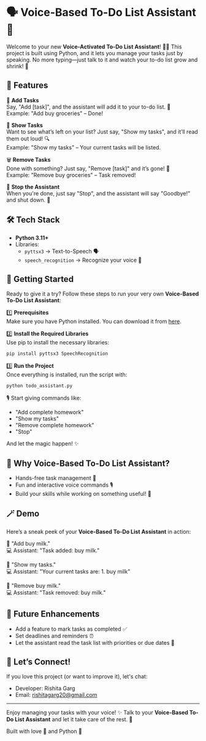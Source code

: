 
# 🗣️ Voice-Based To-Do List Assistant 🎤

Welcome to your new **Voice-Activated To-Do List Assistant**! 🎉✨ This project is built using Python, and it lets you manage your tasks just by speaking. No more typing—just talk to it and watch your to-do list grow and shrink! 🚀

## 🌟 Features

📝 **Add Tasks**  
Say, "Add [task]", and the assistant will add it to your to-do list. 📜  
Example: "Add buy groceries" – Done!

👀 **Show Tasks**  
Want to see what’s left on your list? Just say, "Show my tasks", and it’ll read them out loud! 🔍  
Example: "Show my tasks" – Your current tasks will be listed.

🗑️ **Remove Tasks**  
Done with something? Just say, "Remove [task]" and it’s gone! 🧹  
Example: "Remove buy groceries" – Task removed!

🛑 **Stop the Assistant**  
When you're done, just say "Stop", and the assistant will say "Goodbye!" and shut down. 👋

## 🛠️ Tech Stack

- **Python 3.11+**  
- Libraries:  
  - `pyttsx3` → Text-to-Speech 🗣️  
  - `speech_recognition` → Recognize your voice 🎤  

## 🚀 Getting Started

Ready to give it a try? Follow these steps to run your very own **Voice-Based To-Do List Assistant**:

1️⃣ **Prerequisites**  
Make sure you have Python installed. You can download it from [here](https://www.python.org/downloads/).

2️⃣ **Install the Required Libraries**  
Use pip to install the necessary libraries:

```bash
pip install pyttsx3 SpeechRecognition
```

3️⃣ **Run the Project**  
Once everything is installed, run the script with:

```bash
python todo_assistant.py
```

🎙️ Start giving commands like:

- "Add complete homework"
- "Show my tasks"
- "Remove complete homework"
- "Stop"

And let the magic happen! ✨

## 💖 Why Voice-Based To-Do List Assistant?

- Hands-free task management 👐
- Fun and interactive voice commands 🎙️
- Build your skills while working on something useful! 💪

## 🪄 Demo

Here’s a sneak peek of your **Voice-Based To-Do List Assistant** in action:

🎤 "Add buy milk."  
💻 Assistant: "Task added: buy milk."

🎤 "Show my tasks."  
💻 Assistant: "Your current tasks are: 1. buy milk"

🎤 "Remove buy milk."  
💻 Assistant: "Task removed: buy milk."

## 🎁 Future Enhancements

- Add a feature to mark tasks as completed ✅
- Set deadlines and reminders ⏰
- Let the assistant read the task list with priorities or due dates 📅

## 💌 Let’s Connect!

If you love this project (or want to improve it), let's chat:

- Developer: Rishita Garg
- Email: rishitagarg20@gmail.com

---

Enjoy managing your tasks with your voice! ✨ Talk to your **Voice-Based To-Do List Assistant** and let it take care of the rest. 💜

Built with love 💖 and Python 🐍


